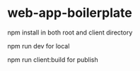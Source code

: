 # web-app-boilerplate

npm install in both root and client directory

npm run dev for local

npm run client:build for publish
